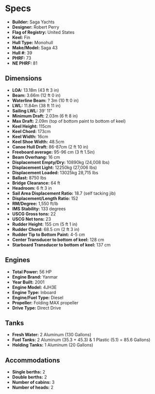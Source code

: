 # Specs

* **Builder:** Saga Yachts
* **Designer:** Robert Perry
* **Flag of Registry:** United States
* **Keel:** Fin
* **Hull Type:** Monohull
* **Make/Model:** Saga 43
* **Hull #:** 39
* **PHRF:** 73
* **NE PHRF:** 81

## Dimensions

* **LOA:** 13.18m (43 ft 3 in)
* **Beam:** 3.66m (12 ft 0 in)
* **Waterline Beam:** ? 3m (10 ft 0 in)
* **LWL:** 11.84m (38 ft 11 in)
* **Sailing LWL:** 39' 11"
* **Minimum Draft:** 2.03m (6 ft 8 in)
* **Max Draft:** 2.09m (top of bottom paint to bottom of keel)
* **Keel Height:** 115cm
* **Keel Chord:** 173cm
* **Keel Width:** 16cm
* **Keel Shoe Width:** 48.5cm
* **Canoe Hull Draft:** 86-87cm (2 ft 10 in)
* **Freeboard average:** 95-96 cm (3 ft 1.5in)
* **Beam Overhang:** 16 cm
* **Displacement Empty/Dry:** 10890kg (24,008 lbs)
* **Displacement Light:** 12250kg (27,006 lbs)
* **Displacement Loaded:** 13025kg 28,715 lbs
* **Ballast:** 8750 lbs
* **Bridge Clearance:** 64 ft
* **Headroom:** 6 ft 3 in
* **Sail Area Displacement Ratio:** 18.7 (self tacking jib)
* **Displacement/Length Ratio:** 152
* **RM/Degree:** 1,550 ft/lb
* **IMS Stability:** 133 degrees
* **USCG Gross tons:** 22
* **USCG Net tons:** 23
* **Rudder Height:** 155 cm (5 ft 1 in)
* **Rudder Chord:** 68.5 cm (2 ft 3 in)
* **Rudder Tip to Bottom Paint:** 4-5 cm
* **Center Transducer to bottom of keel:** 128 cm
* **Starboard Transducer to bottom of keel:** 137 cm

## Engines

* **Total Power:** 56 HP
* **Engine Brand:** Yanmar
* **Year Built:** 2001
* **Engine Model:** 4JH3E
* **Engine Type:** Inboard
* **Engine/Fuel Type:** Diesel
* **Propeller:** Folding MAX propeller
* **Drive Type:** Direct Drive

## Tanks

* **Fresh Water:** 2 Aluminum (130 Gallons)
* **Fuel Tanks:** 2 Aluminum (35.3 + 45.3) & 1 Plastic (5.1) = 85.6 Gallons)
* **Holding Tanks:** 1 Aluminum (20 Gallons)

## Accommodations

* **Single berths:** 2
* **Double berths:** 2
* **Number of cabins:** 3
* **Number of heads:** 2
